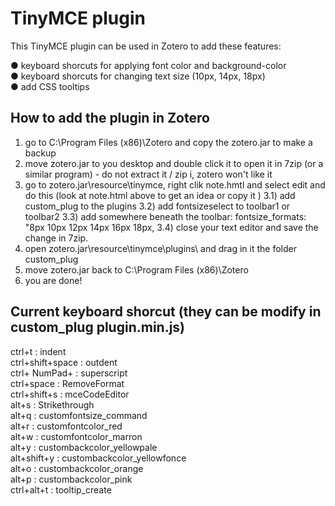# TinyMCE plugin

This TinyMCE plugin can be used in Zotero to add these features:

● keyboard shorcuts for applying font color and background-color  
● keyboard shorcuts for changing text size (10px, 14px, 18px)  
● add CSS tooltips  


## How to add the plugin in Zotero

1) go to C:\Program Files (x86)\Zotero and copy the zotero.jar to make a backup
2) move zotero.jar to you desktop and double click it to open it in 7zip (or a similar program) - do not extract it / zip i, zotero won't like it
3) go to zotero.jar\resource\tinymce\,  right clik note.hmtl and select edit and do this (look at note.html above to get an idea or copy it )
  3.1) add custom_plug to the plugins 
  3.2) add fontsizeselect to toolbar1 or toolbar2
  3.3) add somewhere beneath the toolbar: 
  fontsize_formats: "8px 10px 12px 14px 16px 18px, 
  3.4) close your text editor and save the change in 7zip. 
4) open zotero.jar\resource\tinymce\plugins\ and drag in it the folder custom_plug
5) move zotero.jar back to C:\Program Files (x86)\Zotero
6) you are done! 


## Current keyboard shorcut (they can be modify in custom_plug plugin.min.js)
ctrl+t : indent   
ctrl+shift+space : outdent     
ctrl+ NumPad+ : superscript    
ctrl+space : RemoveFormat   
ctrl+shift+s : mceCodeEditor   
alt+s : Strikethrough   
alt+q : customfontsize_command   
alt+r : customfontcolor_red   
alt+w : customfontcolor_marron   
alt+y : custombackcolor_yellowpale   
alt+shift+y : custombackcolor_yellowfonce   
alt+o : custombackcolor_orange    
alt+p : custombackcolor_pink    
ctrl+alt+t : tooltip_create  



